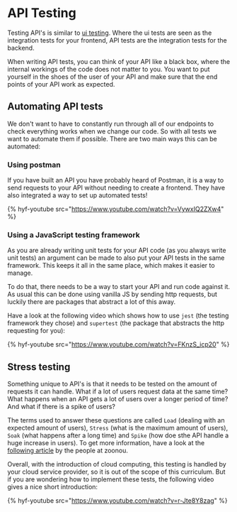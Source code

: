 # API Testing

Testing API's is similar to [ui testing](./ui-tests.md). Where the ui tests are seen as the integration tests for your frontend, API tests are the integration tests for the backend.

When writing API tests, you can think of your API like a black box, where the internal workings of the code does not matter to you. You want to put yourself in the shoes of the user of your API and make sure that the end points of your API work as expected.

## Automating API tests

We don't want to have to constantly run through all of our endpoints to check everything works when we change our code. So with all tests we want to automate them if possible. There are two main ways this can be automated:

### Using postman

If you have built an API you have probably heard of Postman, it is a way to send requests to your API without needing to create a frontend. They have also integrated a way to set up automated tests!

{% hyf-youtube src="https://www.youtube.com/watch?v=VywxIQ2ZXw4" %}

### Using a JavaScript testing framework

As you are already writing unit tests for your API code (as you always write unit tests) an argument can be made to also put your API tests in the same framework. This keeps it all in the same place, which makes it easier to manage.

To do that, there needs to be a way to start your API and run code against it. As usual this can be done using vanilla JS by sending http requests, but luckily there are packages that abstract a lot of this away.

Have a look at the following video which shows how to use `jest` (the testing framework they chose) and `supertest` (the package that abstracts the http requesting for you):

{% hyf-youtube src="https://www.youtube.com/watch?v=FKnzS_icp20" %}

## Stress testing

Something unique to API's is that it needs to be tested on the amount of requests it can handle. What if a lot of users request data at the same time? What happens when an API gets a lot of users over a longer period of time? And what if there is a spike of users?

The terms used to answer these questions are called `Load` (dealing with an expected amount of users), `Stress` (what is the maximum amount of users), `Soak` (what happens after a long time) and `Spike` (how doe sthe API handle a huge increase in users). To get more information, have a look at the [following article](https://zoonou.com/resources/blog/performance-testing-techniques/) by the people at zoonou.

Overall, with the introduction of cloud computing, this testing is handled by your cloud service provider, so it is out of the scope of this curriculum. But if you are wondering how to implement these tests, the following video gives a nice short introduction:

{% hyf-youtube src="https://www.youtube.com/watch?v=r-Jte8Y8zag" %}
